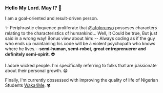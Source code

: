 ### Hello My Lord. May I? 👋

I am a goal-oriented and result-driven person.

:sparkles: Periphrastic eloquence proliferate that [@afolorunso](https://twitter.com/afolorunso) posseses characters relating to the characteristics of humankind... Well, It Could be true, But just said in a wrong way! Bonus view about him: -- Always coding as if the guy who ends up maintaining his code will be a violent psychopath who knows where he lives.--**semi-human, semi-robot, great entreprenuerer and definitely semi-spirit**. :alien:

I adore wicked people. I'm specifically referring to folks that are passionate about their personal growth. :grin:

Finally, I'm currently obssessed with improving the quality of life of Nigerian Students [Waka4Me](https://waka4me.herokuapp.com). :four_leaf_clover: 
